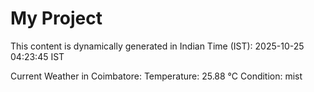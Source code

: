 # My Project

This content is dynamically generated in Indian Time (IST): 2025-10-25 04:23:45 IST


Current Weather in Coimbatore:
Temperature: 25.88 °C
Condition: mist
